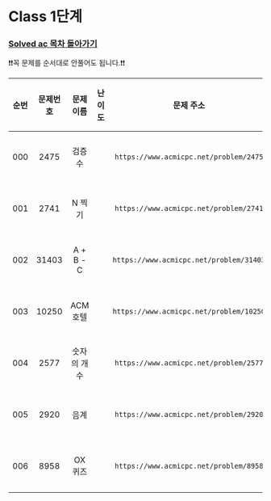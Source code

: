 # Class 1단계

### [Solved ac 목차 돌아가기](../../README.md)

❗️❗️꼭 문제를 순서대로 안풀어도 됩니다.❗️❗️

| 순번  | 문제번호  |   문제이름    |                                 난이도                                 |                    문제 주소                    | 풀이링크                          | 상태  |
|:---:|:-----:|:---------:|:-------------------------------------------------------------------:|:-------------------------------------------:|:------------------------------|:---------:|
| 000 | 2475  |    검증수    | <img src ="https://static.solved.ac/tier_small/1.svg" width = "15"> | ```https://www.acmicpc.net/problem/2475```  | [바로 가기](./검증수/README.md)      | ![DONE](https://img.shields.io/badge/DONE-brightgreen)|
| 001 | 2741  |   N 찍기    | <img src ="https://static.solved.ac/tier_small/1.svg" width = "15"> | ```https://www.acmicpc.net/problem/2741```  | [바로 가기](./N찍기/README.md)      |  |
| 002 | 31403 | A + B - C | <img src ="https://static.solved.ac/tier_small/2.svg" width = "15"> | ```https://www.acmicpc.net/problem/31403``` | [바로 가기](./A더하기B빼기C/README.md) | |
| 003 | 10250 |  ACM 호텔   | <img src ="https://static.solved.ac/tier_small/3.svg" width = "15"> | ```https://www.acmicpc.net/problem/10250``` | [바로 가기](./ACM호텔/README.md)    | |
| 004 | 2577  |  숫자의 개수   | <img src ="https://static.solved.ac/tier_small/4.svg" width = "15"> | ```https://www.acmicpc.net/problem/2577```  | [바로 가기](./숫자의개수/README.md)    ||
| 005 | 2920  |    음계     | <img src ="https://static.solved.ac/tier_small/4.svg" width = "15"> | ```https://www.acmicpc.net/problem/2920```  | [바로 가기](./음계/README.md)       | |
| 006 | 8958  |   OX퀴즈    | <img src ="https://static.solved.ac/tier_small/4.svg" width = "15"> | ```https://www.acmicpc.net/problem/8958```  | [바로 가기](./OX퀴즈/README.md)     |  |